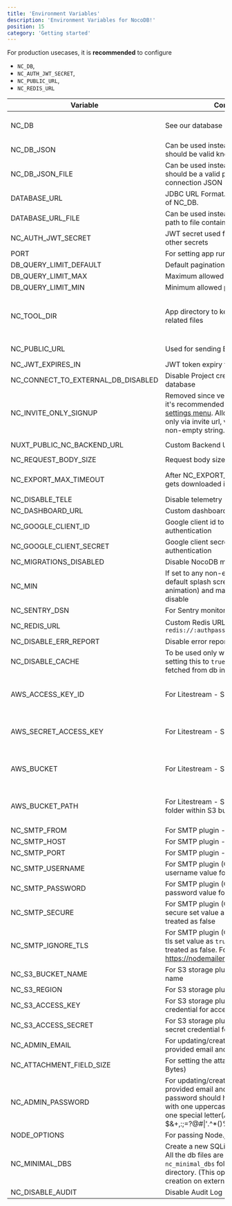 ```yaml
---
title: 'Environment Variables'
description: 'Environment Variables for NocoDB!'
position: 15
category: 'Getting started'
---
```


For production usecases, it is **recommended** to configure 
- `NC_DB`, 
- `NC_AUTH_JWT_SECRET`, 
- `NC_PUBLIC_URL`, 
- `NC_REDIS_URL`

| Variable | Comments | If absent |  |
|---|---|---|---|
| NC_DB | See our database URLs | A local SQLite will be created in root folder if `NC_DB` is not provided |  |
| NC_DB_JSON | Can be used instead of `NC_DB` and value should be valid knex connection JSON |  |  |
| NC_DB_JSON_FILE | Can be used instead of `NC_DB` and value should be a valid path to knex connection JSON |  |  |
| DATABASE_URL | JDBC URL Format. Can be used instead of NC_DB. |  |  |
| DATABASE_URL_FILE | Can be used instead of DATABASE_URL: path to file containing JDBC URL Format. |  |  |
| NC_AUTH_JWT_SECRET | JWT secret used for auth and storing other secrets | A random secret will be generated |  |
| PORT | For setting app running port | `8080` |  |
| DB_QUERY_LIMIT_DEFAULT | Default pagination limit | 25 |  |
| DB_QUERY_LIMIT_MAX | Maximum allowed pagination limit | 1000 |  |
| DB_QUERY_LIMIT_MIN | Minimum allowed pagination limit | 1 |  |
| NC_TOOL_DIR | App directory to keep metadata and app related files | Defaults to current working directory. In docker maps to `/usr/app/data/` for mounting volume. |  |
| NC_PUBLIC_URL | Used for sending Email invitations | Best guess from http request params |  |
| NC_JWT_EXPIRES_IN | JWT token expiry time | `10h` |  |
| NC_CONNECT_TO_EXTERNAL_DB_DISABLED | Disable Project creation with external database |  |  |
| NC_INVITE_ONLY_SIGNUP | Removed since version 0.99.0 and now it's recommended to use [super admin settings menu](/setup-and-usages/account-settings#enable--disable-signup).   Allow users to signup only via invite url, value should be any non-empty string. |  |  |
| NUXT_PUBLIC_NC_BACKEND_URL | Custom Backend URL | ``http://localhost:8080`` will be used |  |
| NC_REQUEST_BODY_SIZE | Request body size [limit](https://expressjs.com/en/resources/middleware/body-parser.html#limit) | `1048576` |  |
| NC_EXPORT_MAX_TIMEOUT | After NC_EXPORT_MAX_TIMEOUT csv gets downloaded in batches | Default value 5000(in millisecond) will be used |  |
| NC_DISABLE_TELE | Disable telemetry |  |  |
| NC_DASHBOARD_URL | Custom dashboard url path | `/dashboard` |  |
| NC_GOOGLE_CLIENT_ID | Google client id to enable google authentication |  |  |
| NC_GOOGLE_CLIENT_SECRET | Google client secret to enable google authentication |  |  |
| NC_MIGRATIONS_DISABLED | Disable NocoDB migration |  |  |
| NC_MIN | If set to any non-empty string the default splash screen(initial welcome animation) and matrix screensaver will disable |  |  |
| NC_SENTRY_DSN | For Sentry monitoring |  |  |
| NC_REDIS_URL | Custom Redis URL. Example: `redis://:authpassword@127.0.0.1:6380/4` | Meta data will be stored in memory |  |
| NC_DISABLE_ERR_REPORT | Disable error reporting |  |  |
| NC_DISABLE_CACHE | To be used only while debugging. On setting this to `true` - meta data be fetched from db instead of redis/cache. | `false` |  |
| AWS_ACCESS_KEY_ID | For Litestream - S3 access key id | If Litestream is configured and `NC_DB` is not present. SQLite gets backed up to S3 |  |
| AWS_SECRET_ACCESS_KEY | For Litestream - S3 secret access key | If Litestream is configured and `NC_DB` is not present. SQLite gets backed up to S3 |  |
| AWS_BUCKET | For Litestream - S3 bucket | If Litestream is configured and `NC_DB` is not present. SQLite gets backed up to S3 |  |
| AWS_BUCKET_PATH | For Litestream - S3 bucket path (like folder within S3 bucket) | If Litestream is configured and `NC_DB` is not present. SQLite gets backed up to S3 |  |
| NC_SMTP_FROM | For SMTP plugin - Email sender address |  |  |
| NC_SMTP_HOST | For SMTP plugin - SMTP host value |  |  |
| NC_SMTP_PORT | For SMTP plugin - SMTP port value |  |  |
| NC_SMTP_USERNAME | For SMTP plugin (Optional) - SMTP username value for authentication |  |  |
| NC_SMTP_PASSWORD | For SMTP plugin (Optional) - SMTP password value for authentication |  |  |
| NC_SMTP_SECURE | For SMTP plugin (Optional) - To enable secure set value as `true` any other value treated as false |  |  |
| NC_SMTP_IGNORE_TLS | For SMTP plugin (Optional) - To ignore tls set value as `true` any other value treated as false. For more info visit https://nodemailer.com/smtp/ |  |  |
| NC_S3_BUCKET_NAME | For S3 storage plugin - AWS S3 bucket name |  |  |
| NC_S3_REGION | For S3 storage plugin - AWS S3 region |  |  |
| NC_S3_ACCESS_KEY | For S3 storage plugin - AWS access key credential for accessing resource |  |  |
| NC_S3_ACCESS_SECRET | For S3 storage plugin - AWS access secret credential for accessing resource |  |  |
| NC_ADMIN_EMAIL | For updating/creating super admin with provided email and password |  |  |
| NC_ATTACHMENT_FIELD_SIZE | For setting the attachment field size(in Bytes) | Defaults to 20MB |  |
| NC_ADMIN_PASSWORD | For updating/creating super admin with provided email and password. Your password should have at least 8 letters with one uppercase, one number and one special letter(Allowed special chars $&+,:;=?@#\|'.^*()%!_-" ) |  |  |
| NODE_OPTIONS | For passing Node.js [options](https://nodejs.org/api/cli.html#node_optionsoptions) to instance |  |  |
| NC_MINIMAL_DBS | Create a new SQLite file for each project. All the db files are stored in `nc_minimal_dbs` folder in current working directory. (This option restricts project creation on external sources) |  |  |
| NC_DISABLE_AUDIT | Disable Audit Log | `false` |  |